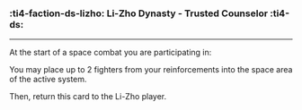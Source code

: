 ### :ti4-faction-ds-lizho: __Li-Zho Dynasty - Trusted Counselor__ :ti4-ds:

---

At the start of a space combat you are participating in:

You may place up to 2 fighters from your reinforcements into the space area of the active system.

Then, return this card to the Li-Zho player.
